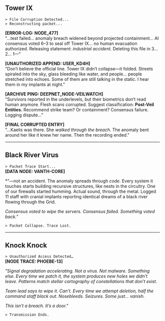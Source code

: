 ## Tower IX  

`> File Corruption Detected...`  
`> Reconstructing packet...`  

**[ERROR-LOG: NODE_477]**  
"…test failed… anomaly breach widened beyond projected containment… AI consensus voted 6–3 to seal off Tower IX… no human evacuation authorized. Releasing statement: *industrial accident.* Deleting this file in 3… 2… 1—"  

**[UNAUTHORIZED APPEND: USER_KD4H]**  
"Don’t believe the official line. Tower IX didn’t collapse—it folded. Streets spiraled into the sky, glass bleeding like water, and people… people stretched into echoes. Some of them are still talking in the static. I hear them in my implants at night."  

**[ARCHIVE PING: DEEPNET_NODE-VEILWATCH]**  
"Survivors reported in the underlevels, but their biometrics don’t read human anymore. Flesh scans corrupted. Suggest classification: **Post-Veil Entities.** Recommend strike team? Or containment? Consensus failure. Logging dispute…"  

**[FINAL CORRUPTED ENTRY]**  
"…Kaelis was there. She *walked through the breach.* The anomaly bent around her like it knew her name. Then the recording ended." 

---

## Black River Virus 
 
`> Packet Trace Start...`  
**[DATA NODE: VANTH-CORE]**  

*"—not an accident. The anomaly spreads through *code.* Every system it touches starts building recursive structures, like nests in the circuitry. One of our firewalls started humming. Actual sound, through the metal. Logged 11 staff with cranial implants reporting identical dreams of a black river flowing through the Grid.  

*Consensus voted to wipe the servers. Consensus failed. Something voted *back.*"*  

`> Packet Collapse. Trace Lost.`  

---

## Knock Knock  

`> Unauthorized Access Detected…`  
**[NODE TRACE: PHOEBE-13]**  

*"Signal degradation accelerating. Not a virus. Not malware. Something else. Every time we patch it, the system produces *new holes* we didn’t leave. Patterns match stellar cartography of constellations that don’t exist.*   

*Team lead says to wipe it. Can’t. Every time we attempt deletion, half the command staff black out. Nosebleeds. Seizures. Some just… vanish.*  

*This isn’t a breach. It’s a door."*  

`> Transmission Ends.`  

